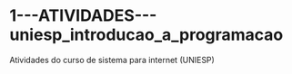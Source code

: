 # 1---ATIVIDADES---uniesp_introducao_a_programacao
Atividades do curso de sistema para internet (UNIESP)
